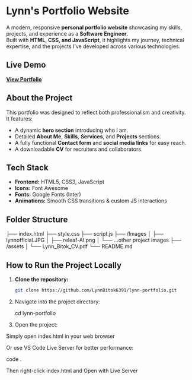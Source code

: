#  Lynn's Portfolio Website

A modern, responsive **personal portfolio website** showcasing my skills, projects, and experience as a **Software Engineer**.  
Built with **HTML, CSS, and JavaScript**, it highlights my journey, technical expertise, and the projects I’ve developed across various technologies.


##  Live Demo
 **[View Portfolio](https://lynnbitok.netlify.app/)**  


##  About the Project
This portfolio was designed to reflect both professionalism and creativity.  
It features:
- A dynamic **hero section** introducing who I am.  
- Detailed **About Me**, **Skills**, **Services**, and **Projects** sections.  
- A fully functional **Contact form** and **social media links** for easy reach.  
- A downloadable **CV** for recruiters and collaborators.



## Tech Stack
- **Frontend:** HTML5, CSS3, JavaScript  
- **Icons:** Font Awesome  
- **Fonts:** Google Fonts (Inter)  
- **Animations:** Smooth CSS transitions & custom JS interactions  



##  Folder Structure
├── index.html
├── style.css
├── script.js
├── /Images
│ ├── lynnofficial.JPG
│ ├── releaf-AI.png
│ └── ...other project images
├── /assets
│ └── Lynn_Bitok_CV.pdf
└── README.md




##  How to Run the Project Locally

1. **Clone the repository:**
   ```bash
   git clone https://github.com/LynnBitok6391/lynn-portfolio.git

2. Navigate into the project directory:

    cd lynn-portfolio


3. Open the project:

Simply open index.html in your web browser

Or use VS Code Live Server for better performance:

code .


Then right-click index.html and Open with Live Server
